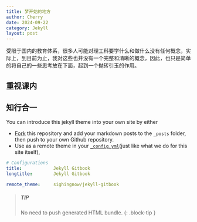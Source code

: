 ```yaml
---
title: 梦开始的地方
author: Cherry
date: 2024-09-22
category: Jekyll
layout: post
---
```


受限于国内的教育体系，很多人可能对理工科要学什么和做什么没有任何概念，实际上，到目前为止，我对这些也并没有一个完整和清晰的概念，因此，也只是简单的将自己的一些思考放在下面，起到一个抛砖引玉的作用。

## 重视课内

## 知行合一

You can introduce this jekyll theme into your own site by either

- [Fork][5] this repository and add your markdown posts to the `_posts` folder, then
  push to your own Github repository.
- Use as a remote theme in your [`_config.yml`][6](just like what we do for this
  site itself),

```yaml
# Configurations
title:            Jekyll Gitbook
longtitle:        Jekyll Gitbook

remote_theme:     sighingnow/jekyll-gitbook
```

> ##### TIP
>
> No need to push generated HTML bundle.
{: .block-tip }

[1]: https://pages.github.com
[2]: https://github.com/sighingnow/jekyll-gitbook/fork
[3]: https://pages.github.com/themes
[4]: https://docs.github.com/en/pages/setting-up-a-github-pages-site-with-jekyll/adding-a-theme-to-your-github-pages-site-using-jekyll
[5]: https://github.com/sighingnow/jekyll-gitbook/fork
[6]: https://github.com/sighingnow/jekyll-gitbook/blob/master/_config.yml
